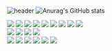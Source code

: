 ![header](https://capsule-render.vercel.app/api?type=waving&color=512BD4&height=240&section=header&text=💫star%20log.&fontSize=90)
![Anurag's GitHub stats](https://github-readme-stats.vercel.app/api?username=ByeoliKim&show_icons=true&theme=cobalt2)
<div>
  <img src="https://img.shields.io/badge/React-61DAFB?style=flat-square&logo=react&logoColor=white">
  <img src="https://img.shields.io/badge/React Query-FF4154?style=flat-square&logo=React Query&logoColor=white">
  <img src="https://img.shields.io/badge/JavaScript-F7DF1E?style=flat-square&logo=javascript&logoColor=white">
  <img src="https://img.shields.io/badge/HTML5-E34F26?style=flat-square&logo=html5&logoColor=white">
  <img src="https://img.shields.io/badge/CSS3-1572B6?style=flat-square&logo=css3&logoColor=white">
  <img src="https://img.shields.io/badge/ESLint-4B32C3?style=flat-square&logo=ESLint&logoColor=white">
  <img src="https://img.shields.io/badge/Prettier-F7B93E?style=flat-square&logo=Prettier&logoColor=white">
  <img src="https://img.shields.io/badge/Tailwind CSS-06B6D4?style=flat-square&logo=Tailwind CSS&logoColor=white">
  <img src="https://img.shields.io/badge/styled-components-DB7093?style=flat-square&logo=styled-components&logoColor=white">
</div>
<div>
  <img src="https://img.shields.io/badge/Visual Studio Code-007ACC?style=flat-square&logo=Visual Studio Code&logoColor=white">
  <img src="https://img.shields.io/badge/npm-CB3837?style=flat-square&logo=npm&logoColor=white">
  <img src="https://img.shields.io/badge/Yarn-2C8EBB?style=flat-square&logo=Yarn&logoColor=white">
  <img src="https://img.shields.io/badge/Vite-646CFF?style=flat-square&logo=Vite&logoColor=white">
</div>
<div>
  <img src="https://img.shields.io/badge/Trello-0052CC?style=flat-square&logo=Trello&logoColor=white">
  <img src="https://img.shields.io/badge/Jira-0052CC?style=flat-square&logo=Jira&logoColor=white">
  <img src="https://img.shields.io/badge/Slack-4A154B?style=flat-square&logo=Slack&logoColor=white">
  <img src="https://img.shields.io/badge/Discord-5865F2?style=flat-square&logo=Discord&logoColor=white">
  <img src="https://img.shields.io/badge/Notion-000000?style=flat-square&logo=Notion&logoColor=white">
  <img src="https://img.shields.io/badge/Adobe Photoshop-31A8FF?style=flat-square&logo=Adobe Photoshop&logoColor=white">
</div>
